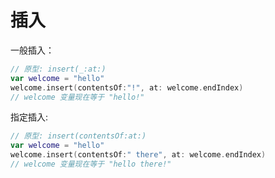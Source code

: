 # 插入

一般插入：

```swift
// 原型: insert(_:at:)
var welcome = "hello"
welcome.insert(contentsOf:"!", at: welcome.endIndex)
// welcome 变量现在等于 "hello!"
```

指定插入:

```swift
// 原型: insert(contentsOf:at:)
var welcome = "hello"
welcome.insert(contentsOf:" there", at: welcome.endIndex)
// welcome 变量现在等于 "hello there!"
```
